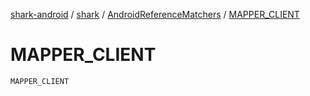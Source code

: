 [shark-android](../../index.md) / [shark](../index.md) / [AndroidReferenceMatchers](index.md) / [MAPPER_CLIENT](./-m-a-p-p-e-r_-c-l-i-e-n-t.md)

# MAPPER_CLIENT

`MAPPER_CLIENT`